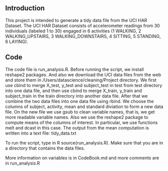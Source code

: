 ## Introduction

This project is intended to generate a tidy data file from the UCI HAR Dataset. The UCI HAR Dataset consists of accelerometer readings from 30 individuals (labeled 1 to 30) engaged in 6 activities (1 WALKING, 2 WALKING_UPSTAIRS, 3 WALKING_DOWNSTAIRS, 4 SITTING, 5 STANDING, 6 LAYING).

## Code

The code file is run_analysis.R. Before running the script, we install reshape2 packages. And also we download the UCI data files from the web and store them in /Users/datascience/cleaning/Project directory. We first use cbind to merge X_test, y_test and subject_test in test from test directory into one data file, and then use cbind to merge X_train, y_train and subject_train in the train directory into another data file. After that we combine the two data files into one data file using rbind. We choose the columns of subject, activity, mean and standard diviation to form a new data file. On the new file we use gsub to clean variable names, that is, we get more readable variable names. Also we use the reshape2 package to compute means of the columns of interest. In particular, we use functions melt and dcast in this case. The output from the mean computation is written into a text file: tidy_data.txt

To run the script, type in R
source(run_analysis.R). Make sure that you are in a directory that contains the data files.

More information on variables is in CodeBook.md and more comments are in run_analysis.R

